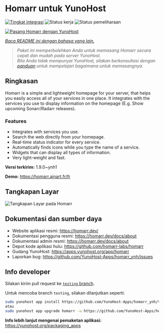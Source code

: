 <!--
N.B.: README ini dibuat secara otomatis oleh <https://github.com/YunoHost/apps/tree/master/tools/readme_generator>
Ini TIDAK boleh diedit dengan tangan.
-->

# Homarr untuk YunoHost

[![Tingkat integrasi](https://apps.yunohost.org/badge/integration/homarr)](https://ci-apps.yunohost.org/ci/apps/homarr/)
![Status kerja](https://apps.yunohost.org/badge/state/homarr)
![Status pemeliharaan](https://apps.yunohost.org/badge/maintained/homarr)

[![Pasang Homarr dengan YunoHost](https://install-app.yunohost.org/install-with-yunohost.svg)](https://install-app.yunohost.org/?app=homarr)

*[Baca README ini dengan bahasa yang lain.](./ALL_README.md)*

> *Paket ini memperbolehkan Anda untuk memasang Homarr secara cepat dan mudah pada server YunoHost.*  
> *Bila Anda tidak mempunyai YunoHost, silakan berkonsultasi dengan [panduan](https://yunohost.org/install) untuk mempelajari bagaimana untuk memasangnya.*

## Ringkasan

Homarr is a simple and lightweight homepage for your server, that helps you easily access all of your services in one place.
It integrates with the services you use to display information on the homepage (E.g. Show upcoming Sonarr/Radarr releases).

### Features

- Integrates with services you use.
- Search the web directly from your homepage.
- Real-time status indicator for every service.
- Automatically finds icons while you type the name of a service.
- Widgets that can display all types of information.
- Very light-weight and fast.


**Versi terkirim:** 1.9.0~ynh1

**Demo:** <https://homarr.ajnart.fr/fr>

## Tangkapan Layar

![Tangkapan Layar pada Homarr](./doc/screenshots/screenshot.png)

## Dokumentasi dan sumber daya

- Website aplikasi resmi: <https://homarr.dev/>
- Dokumentasi pengguna resmi: <https://homarr.dev/docs/about>
- Dokumentasi admin resmi: <https://homarr.dev/docs/about>
- Depot kode aplikasi hulu: <https://github.com/homarr-labs/homarr>
- Gudang YunoHost: <https://apps.yunohost.org/app/homarr>
- Laporkan bug: <https://github.com/YunoHost-Apps/homarr_ynh/issues>

## Info developer

Silakan kirim pull request ke [`testing` branch](https://github.com/YunoHost-Apps/homarr_ynh/tree/testing).

Untuk mencoba branch `testing`, silakan dilanjutkan seperti:

```bash
sudo yunohost app install https://github.com/YunoHost-Apps/homarr_ynh/tree/testing --debug
atau
sudo yunohost app upgrade homarr -u https://github.com/YunoHost-Apps/homarr_ynh/tree/testing --debug
```

**Info lebih lanjut mengenai pemaketan aplikasi:** <https://yunohost.org/packaging_apps>
